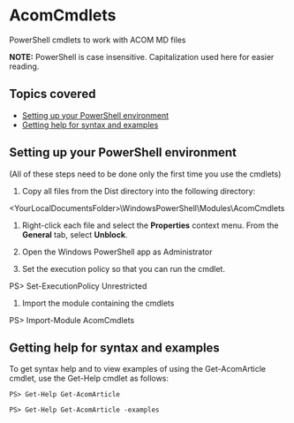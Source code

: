 # AcomCmdlets
PowerShell cmdlets to work with ACOM MD files

**NOTE:** PowerShell is case insensitive. Capitalization used here for easier reading.

## Topics covered
- [Setting up your PowerShell environment](#setting-up-your-powershell-environment)
- [Getting help for syntax and examples](#getting-help-for-syntax-and-examples)

## Setting up your PowerShell environment
(All of these steps need to be done only the first time you use the cmdlets)

1. Copy all files from the Dist directory into the following directory:

  &lt;YourLocalDocumentsFolder>\WindowsPowerShell\Modules\AcomCmdlets

1. Right-click each file and select the **Properties** context menu. From the **General** tab, select **Unblock**.

1. Open the Windows PowerShell app as Administrator

1. Set the execution policy so that you can run the cmdlet. 

  PS> Set-ExecutionPolicy Unrestricted

1. Import the module containing the cmdlets

  PS> Import-Module AcomCmdlets

## Getting help for syntax and examples
To get syntax help and to view examples of using the Get-AcomArticle cmdlet, use the Get-Help cmdlet as follows:

	PS> Get-Help Get-AcomArticle

	PS> Get-Help Get-AcomArticle -examples
	
